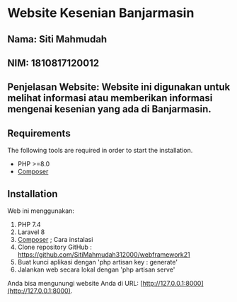 
# Website Kesenian Banjarmasin
## Nama: Siti Mahmudah
## NIM: 1810817120012
## Penjelasan Website: Website ini digunakan untuk melihat informasi atau memberikan informasi mengenai kesenian yang ada di Banjarmasin. 

## Requirements

The following tools are required in order to start the installation.

- PHP >=8.0
- [Composer](https://getcomposer.org/download/)

## Installation

Web ini menggunakan:
1. PHP 7.4
2. Laravel 8
3. [Composer](https://getcomposer.org/download/)
;
Cara instalasi
1. Clone repository GitHub : https://github.com/SitiMahmudah312000/webframework21
2. Buat kunci aplikasi dengan 'php artisan key : generate'
3. Jalankan web secara lokal dengan 'php artisan serve'

Anda bisa mengunungi website Anda di URL: [http://127.0.0.1:8000](http://127.0.0.1:8000).
